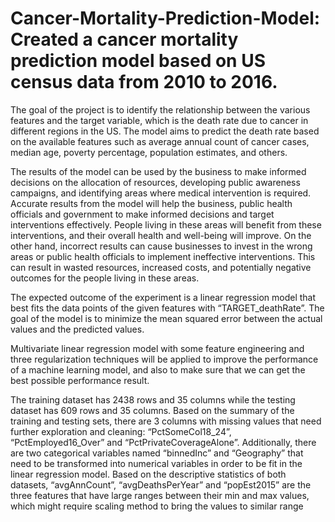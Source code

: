 # Cancer-Mortality-Prediction-Model: Created a cancer mortality prediction model based on US census data from 2010 to 2016.
The goal of the project is to identify the relationship between the various features 
and the target variable, which is the death rate due to cancer in different regions in 
the US. The model aims to predict the death rate based on the available features 
such as average annual count of cancer cases, median age, poverty percentage, 
population estimates, and others.

The results of the model can be used by the business to make informed decisions on 
the allocation of resources, developing public awareness campaigns, and identifying 
areas where medical intervention is required. Accurate results from the model will 
help the business, public health officials and government to make informed decisions 
and target interventions effectively. People living in these areas will benefit from 
these interventions, and their overall health and well-being will improve.
On the other hand, incorrect results can cause businesses to invest in the wrong 
areas or public health officials to implement ineffective interventions. This can result 
in wasted resources, increased costs, and potentially negative outcomes for the 
people living in these areas. 

The expected outcome of the experiment is a linear regression model that best fits 
the data points of the given features with “TARGET_deathRate”. The goal of the 
model is to minimize the mean squared error between the actual values and the 
predicted values.

Multivariate linear regression model with some feature engineering and three
regularization techniques will be applied to improve the performance of a machine 
learning model, and also to make sure that we can get the best possible 
performance result. 

The training dataset has 2438 rows and 35 columns while the testing dataset has 
609 rows and 35 columns. Based on the summary of the training and testing sets, 
there are 3 columns with missing values that need further exploration and cleaning: 
“PctSomeCol18_24”, “PctEmployed16_Over” and “PctPrivateCoverageAlone”.
Additionally, there are two categorical variables named “binnedInc” and “Geography”
that need to be transformed into numerical variables in order to be fit in the linear 
regression model. Based on the descriptive statistics of both datasets, 
“avgAnnCount”, “avgDeathsPerYear” and “popEst2015” are the three features that 
have large ranges between their min and max values, which might require scaling
method to bring the values to similar range
